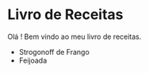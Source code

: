 # Livro de Receitas

Olá ! Bem vindo ao meu livro de receitas.

 - Strogonoff de Frango
 - Feijoada

